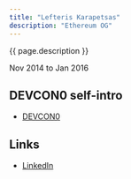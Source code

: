 ```yaml
---
title: "Lefteris Karapetsas"
description: "Ethereum OG"
---
```


{{ page.description }}

Nov 2014 to Jan 2016

## DEVCON0 self-intro
- [DEVCON0](https://youtu.be/_BvvUlKDqp0?t=17m19s)

## Links
- [LinkedIn](https://www.linkedin.com/in/eleftherios-karapetsas-1a18b919/)
